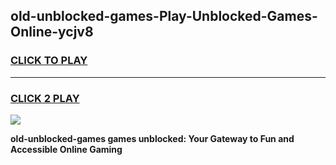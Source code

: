
## old-unblocked-games-Play-Unblocked-Games-Online-ycjv8
<h3>
<a href="https://premium76.site?title=old-unblocked-games&ref=25A">CLICK TO PLAY</a></h3>
<hr>

<h3>
<a href="https://premium76.site?title=old-unblocked-games&ref=25A">CLICK 2 PLAY</a>
  
</h3>

<a href="https://premium76.site?title=old-unblocked-games&ref=25A"><img src="https://clearcache.store/games.png"></a>


**old-unblocked-games games unblocked: Your Gateway to Fun and Accessible Online Gaming**
